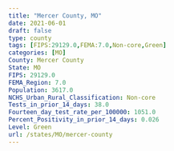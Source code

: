 ```yaml
---
title: "Mercer County, MO"
date: 2021-06-01
draft: false
type: county
tags: [FIPS:29129.0,FEMA:7.0,Non-core,Green]
categories: [MO]
County: Mercer County
State: MO
FIPS: 29129.0
FEMA_Region: 7.0
Population: 3617.0
NCHS_Urban_Rural_Classification: Non-core
Tests_in_prior_14_days: 38.0
Fourteen_day_test_rate_per_100000: 1051.0
Percent_Positivity_in_prior_14_days: 0.026
Level: Green
url: /states/MO/mercer-county
---
```



